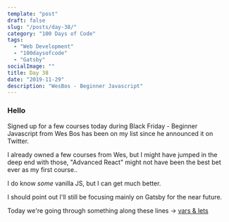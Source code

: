 ```yaml
---
template: "post"
draft: false
slug: "/posts/day-38/"
category: "100 Days of Code"
tags:
  - "Web Development"
  - "100daysofcode"
  - "Gatsby"
socialImage: ""
title: Day 38
date: "2019-11-29"
description: "WesBos - Beginner Javascript"
---
```


### Hello

Signed up for a few courses today during Black Friday - Beginner Javascript from Wes Bos has been on my list since he announced it on Twitter.

I already owned a few courses from Wes, but I might have jumped in the deep end with those, "Advanced React" might not have been the best bet ever as my first course..

I do know _some_ vanilla JS, but I can get much better.

I should point out I'll still be focusing mainly on Gatsby for the near future.

Today we're going through something along these lines -> [vars & lets](https://www.geeksforgeeks.org/difference-between-var-and-let-in-javascript/)

